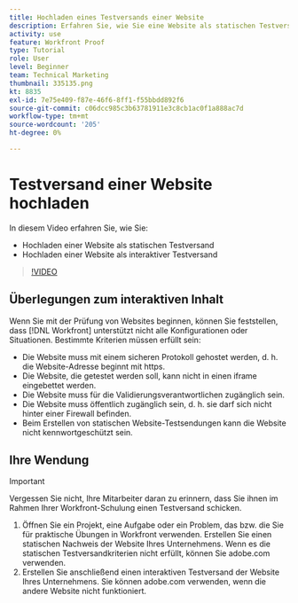 ```yaml
---
title: Hochladen eines Testversands einer Website
description: Erfahren Sie, wie Sie eine Website als statischen Testversand und interaktiven Testversand hochladen können in [!DNL  Workfront].
activity: use
feature: Workfront Proof
type: Tutorial
role: User
level: Beginner
team: Technical Marketing
thumbnail: 335135.png
kt: 8835
exl-id: 7e75e409-f87e-46f6-8ff1-f55bbdd892f6
source-git-commit: c06dcc985c3b63781911e3c8cb1ac0f1a888ac7d
workflow-type: tm+mt
source-wordcount: '205'
ht-degree: 0%

---
```


# Testversand einer Website hochladen

In diesem Video erfahren Sie, wie Sie:

* Hochladen einer Website als statischen Testversand
* Hochladen einer Website als interaktiver Testversand

>[!VIDEO](https://video.tv.adobe.com/v/335135/?quality=12)


## Überlegungen zum interaktiven Inhalt

Wenn Sie mit der Prüfung von Websites beginnen, können Sie feststellen, dass [!DNL Workfront] unterstützt nicht alle Konfigurationen oder Situationen. Bestimmte Kriterien müssen erfüllt sein:

* Die Website muss mit einem sicheren Protokoll gehostet werden, d. h. die Website-Adresse beginnt mit https.
* Die Website, die getestet werden soll, kann nicht in einen iframe eingebettet werden.
* Die Website muss für die Validierungsverantwortlichen zugänglich sein.
* Die Website muss öffentlich zugänglich sein, d. h. sie darf sich nicht hinter einer Firewall befinden.
* Beim Erstellen von statischen Website-Testsendungen kann die Website nicht kennwortgeschützt sein.

## Ihre Wendung

>[!IMPORTANT]
>
>Vergessen Sie nicht, Ihre Mitarbeiter daran zu erinnern, dass Sie ihnen im Rahmen Ihrer Workfront-Schulung einen Testversand schicken.

1. Öffnen Sie ein Projekt, eine Aufgabe oder ein Problem, das bzw. die Sie für praktische Übungen in Workfront verwenden. Erstellen Sie einen statischen Nachweis der Website Ihres Unternehmens. Wenn es die statischen Testversandkriterien nicht erfüllt, können Sie adobe.com verwenden.
1. Erstellen Sie anschließend einen interaktiven Testversand der Website Ihres Unternehmens. Sie können adobe.com verwenden, wenn die andere Website nicht funktioniert.

<!-- 
Learn more about these considerations in the articles Generate a static proof for a website or other web content and Generate an interactive proof for a website or other web content. 
-->

<!--
### Learn more
[!DNL Workfront] also supports interactive proofing of files generated from a ZIP file. Learn how to prepare the ZIP file for uploading in the article Interactive content proofs.

* Generate a static proof for a website or other web content
* Generate an interactive proof for a website or other web content
* Generate a proof for interactive content in a ZIP file
* Understand the desktop proofing viewer
* Install the desktop proofing viewer
-->
